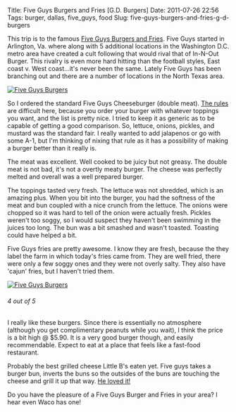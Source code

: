 Title: Five Guys Burgers and Fries [G.D. Burgers]
Date: 2011-07-26 22:56
Tags: burger, dallas, five_guys, food
Slug: five-guys-burgers-and-fries-g-d-burgers

This trip is to the famous [Five Guys Burgers and Fries](http://www.fiveguys.com/index.aspx). Five Guys started in Arlington, Va. where along with 5 additional locations in the Washington D.C. metro area have created a cult following that would rival that of In-N-Out Burger. This rivalry is even more hard hitting than the football styles, East coast v. West coast...it's never been the same. Lately Five Guys has been branching out and there are a number of locations in the North Texas area.

[![Five Guys Burgers](http://blog.traeblain.com/wp-content/uploads/IMAG0131-500x299.jpg)](http://blog.traeblain.com/wp-content/uploads/IMAG0131.jpg)

So I ordered the standard Five Guys Cheeseburger (double meat). [The rules](http://blog.traeblain.com/20110704/the-great-dallas-burger-search/) are difficult here, because you order your burger with whatever toppings you want, and the list is pretty nice. I tried to keep it as generic as to be capable of getting a good comparison. So, lettuce, onions, pickles, and mustard was the standard fair. I really wanted to add jalapenos or go with some A-1, but I'm thinking of nixing that rule as it has a possibility of making a burger better than it really is.

The meat was excellent. Well cooked to be juicy but not greasy. The double meat is not bad, it's not a overtly meaty burger. The cheese was perfectly melted and overall was a well prepared burger.

The toppings tasted very fresh. The lettuce was not shredded, which is an amazing plus. When you bit into the burger, you had the softness of the meat and bun coupled with a nice crunch from the lettuce. The onions were chopped so it was hard to tell of the onion were actually fresh.  Pickles weren't too soggy, so I would suspect they haven't been swimming in the juices too long. The bun was a bit smashed and wasn't toasted. Toasting could have helped a bit.

Five Guys fries are pretty awesome. I know they are fresh, because the they label the farm in which today's fries came from.  They are well fried, there were only a few soggy ones and they were not overly salty. They also have 'cajun' fries, but I haven't tried them.

[![Five Guys Burgers](http://blog.traeblain.com/wp-content/uploads/IMAG0132-500x299.jpg)](http://blog.traeblain.com/wp-content/uploads/IMAG0132.jpg)

<h6 class='burger four' title='Rating of 4 indicates the burger actually tasted good. Keep doing what you are doing, bro, because it is working. Thank you, sir, may I have another.'>4<span class='burger_of'> out of </span>5</h6>

I really like these burgers. Since there is essentially no atmosphere (although you get complimentary peanuts while you wait), I think the price is a bit high @ $5.90.  It is a very good burger though, and easily recommendable. Expect to eat at a place that feels like a fast-food restaurant.

Probably the best grilled cheese Little B's eaten yet. Five guys takes a burger bun, inverts the buns so the outsides of the buns are touching the cheese and grill it up that way.  [He loved it!](http://blog.traeblain.com/wp-content/uploads/IMAG0133.jpg)

Do you have the pleasure of a Five Guys Burger and Fries in your area? I hear even Waco has one!
